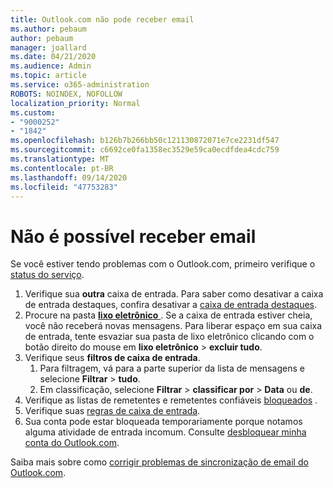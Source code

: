 ```yaml
---
title: Outlook.com não pode receber email
ms.author: pebaum
author: pebaum
manager: joallard
ms.date: 04/21/2020
ms.audience: Admin
ms.topic: article
ms.service: o365-administration
ROBOTS: NOINDEX, NOFOLLOW
localization_priority: Normal
ms.custom:
- "9000252"
- "1842"
ms.openlocfilehash: b126b7b266bb50c121130872071e7ce2231df547
ms.sourcegitcommit: c6692ce0fa1358ec3529e59ca0ecdfdea4cdc759
ms.translationtype: MT
ms.contentlocale: pt-BR
ms.lasthandoff: 09/14/2020
ms.locfileid: "47753283"
---
```

# <a name="unable-to-receive-email"></a>Não é possível receber email

Se você estiver tendo problemas com o Outlook.com, primeiro verifique o [status do serviço](https://go.microsoft.com/fwlink/p/?linkid=837482).

1. Verifique sua **outra** caixa de entrada. Para saber como desativar a caixa de entrada destaques, confira desativar a [caixa de entrada destaques](https://support.office.com/article/f714d94d-9e63-4217-9ccb-6cb2986aa1b2). 
2. Procure na pasta [ **lixo eletrônico** ](https://outlook.live.com/mail/junkemail). Se a caixa de entrada estiver cheia, você não receberá novas mensagens. Para liberar espaço em sua caixa de entrada, tente esvaziar sua pasta de lixo eletrônico clicando com o botão direito do mouse em **lixo eletrônico**  >  **excluir tudo**.
3. Verifique seus **filtros de caixa de entrada**. 
    1. Para filtragem, vá para a parte superior da lista de mensagens e selecione **Filtrar**  >  **tudo**.
    2. Em classificação, selecione **Filtrar**  >  **classificar por**  >  **Data** ou **de**.
4. Verifique as listas de remetentes e remetentes confiáveis [bloqueados](https://outlook.live.com/mail/options/mail/junkEmail) .
5. Verifique suas [regras de caixa de entrada](https://outlook.live.com/mail/options/mail/rules).
6. Sua conta pode estar bloqueada temporariamente porque notamos alguma atividade de entrada incomum. Consulte [desbloquear minha conta do Outlook.com](https://support.office.com/article/f4ad2701-d166-4d8b-8a6a-9af2a1f8a4c4).

Saiba mais sobre como [corrigir problemas de sincronização de email do Outlook.com](https://support.office.com/article/d39e3341-8d79-4bf1-b3c7-ded602233642).